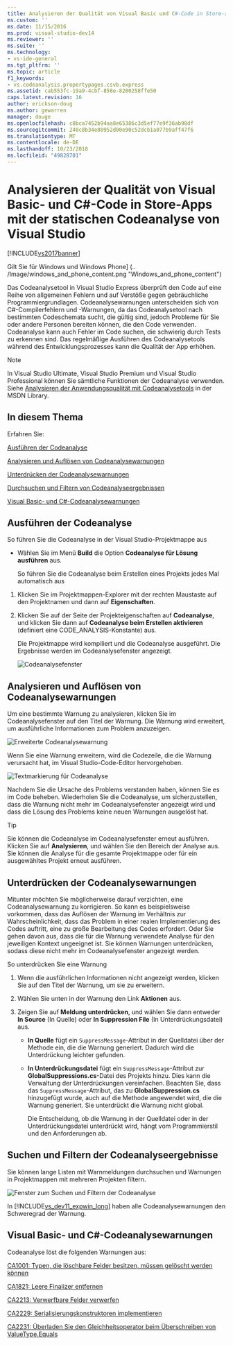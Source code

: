 ```yaml
---
title: Analysieren der Qualität von Visual Basic und C#-Code in Store-apps, die mit der statischen Codeanalyse von Visual Studio | Microsoft-Dokumentation
ms.custom: ''
ms.date: 11/15/2016
ms.prod: visual-studio-dev14
ms.reviewer: ''
ms.suite: ''
ms.technology:
- vs-ide-general
ms.tgt_pltfrm: ''
ms.topic: article
f1_keywords:
- vs.codeanalysis.propertypages.csvb.express
ms.assetid: cab553fc-19a9-4cbf-858e-8200258ffe50
caps.latest.revision: 16
author: erickson-doug
ms.author: gewarren
manager: douge
ms.openlocfilehash: c8bca7452b94aa8e65386c3d5ef77e9f36ab98df
ms.sourcegitcommit: 240c8b34e80952d00e90c52dcb1a077b9aff47f6
ms.translationtype: MT
ms.contentlocale: de-DE
ms.lasthandoff: 10/23/2018
ms.locfileid: "49828701"
---
```

# <a name="analyze-visual-basic-and-c-code-quality-in-store-apps-using-visual-studio-static-code-analysis"></a>Analysieren der Qualität von Visual Basic- und C#-Code in Store-Apps mit der statischen Codeanalyse von Visual Studio
[!INCLUDE[vs2017banner](../includes/vs2017banner.md)]

Gilt Sie für Windows und Windows Phone] (.. /Image/windows_and_phone_content.png "Windows_and_phone_content")  
  
 Das Codeanalysetool in Visual Studio Express überprüft den Code auf eine Reihe von allgemeinen Fehlern und auf Verstöße gegen gebräuchliche Programmiergrundlagen. Codeanalysewarnungen unterscheiden sich von C#-Compilerfehlern und -Warnungen, da das Codeanalysetool nach bestimmten Codeschemata sucht, die gültig sind, jedoch Probleme für Sie oder andere Personen bereiten können, die den Code verwenden. Codeanalyse kann auch Fehler im Code suchen, die schwierig durch Tests zu erkennen sind. Das regelmäßige Ausführen des Codeanalysetools während des Entwicklungsprozesses kann die Qualität der App erhöhen.  
  
> [!NOTE]
>  In Visual Studio Ultimate, Visual Studio Premium und Visual Studio Professional können Sie sämtliche Funktionen der Codeanalyse verwenden. Siehe [Analysieren der Anwendungsqualität mit Codeanalysetools](http://msdn.microsoft.com/library/dd264897.aspx) in der MSDN Library.  
  
## <a name="in-this-topic"></a>In diesem Thema  
 Erfahren Sie:  
  
 [Ausführen der Codeanalyse](../test/analyze-visual-basic-and-csharp-code-quality-in-store-apps-using-visual-studio-static-code-analysis.md#BKMK_Run)  
  
 [Analysieren und Auflösen von Codeanalysewarnungen](../test/analyze-visual-basic-and-csharp-code-quality-in-store-apps-using-visual-studio-static-code-analysis.md#BKMK_Analyze)  
  
 [Unterdrücken der Codeanalysewarnungen](../test/analyze-visual-basic-and-csharp-code-quality-in-store-apps-using-visual-studio-static-code-analysis.md#BKMK_Suppress)  
  
 [Durchsuchen und Filtern von Codeanalyseergebnissen](../test/analyze-visual-basic-and-csharp-code-quality-in-store-apps-using-visual-studio-static-code-analysis.md#BKMK_Search)  
  
 [Visual Basic- und C#-Codeanalysewarnungen](../test/analyze-visual-basic-and-csharp-code-quality-in-store-apps-using-visual-studio-static-code-analysis.md#BKMK_Warnings)  
  
##  <a name="BKMK_Run"></a> Ausführen der Codeanalyse  
 So führen Sie die Codeanalyse in der Visual Studio-Projektmappe aus  
  
- Wählen Sie im Menü **Build** die Option **Codeanalyse für Lösung ausführen** aus.  
  
  So führen Sie die Codeanalyse beim Erstellen eines Projekts jedes Mal automatisch aus  
  
1. Klicken Sie im Projektmappen-Explorer mit der rechten Maustaste auf den Projektnamen und dann auf **Eigenschaften**.  
  
2. Klicken Sie auf der Seite der Projekteigenschaften auf **Codeanalyse**, und klicken Sie dann auf **Codeanalyse beim Erstellen aktivieren** (definiert eine CODE_ANALYSIS-Konstante) aus.  
  
   Die Projektmappe wird kompiliert und die Codeanalyse ausgeführt. Die Ergebnisse werden im Codeanalysefenster angezeigt.  
  
   ![Codeanalysefenster](../test/media/ca-managed-collapsed.png "CA_Managed_Collapsed")  
  
##  <a name="BKMK_Analyze"></a> Analysieren und Auflösen von Codeanalysewarnungen  
 Um eine bestimmte Warnung zu analysieren, klicken Sie im Codeanalysefenster auf den Titel der Warnung. Die Warnung wird erweitert, um ausführliche Informationen zum Problem anzuzeigen.  
  
 ![Erweiterte Codeanalysewarnung](../test/media/ca-managed-callouts.png "CA_Managed_Callouts")  
  
 Wenn Sie eine Warnung erweitern, wird die Codezeile, die die Warnung verursacht hat, im Visual Studio-Code-Editor hervorgehoben.  
  
 ![Textmarkierung für Codeanalyse](../test/media/ca-managed-sourceline.png "CA_Managed_SourceLine")  
  
 Nachdem Sie die Ursache des Problems verstanden haben, können Sie es im Code beheben. Wiederholen Sie die Codeanalyse, um sicherzustellen, dass die Warnung nicht mehr im Codeanalysefenster angezeigt wird und dass die Lösung des Problems keine neuen Warnungen ausgelöst hat.  
  
> [!TIP]
>  Sie können die Codeanalyse im Codeanalysefenster erneut ausführen. Klicken Sie auf **Analysieren**, und wählen Sie den Bereich der Analyse aus. Sie können die Analyse für die gesamte Projektmappe oder für ein ausgewähltes Projekt erneut ausführen.  
  
##  <a name="BKMK_Suppress"></a> Unterdrücken der Codeanalysewarnungen  
 Mitunter möchten Sie möglicherweise darauf verzichten, eine Codeanalysewarnung zu korrigieren. So kann es beispielsweise vorkommen, dass das Auflösen der Warnung im Verhältnis zur Wahrscheinlichkeit, dass das Problem in einer realen Implementierung des Codes auftritt, eine zu große Bearbeitung des Codes erfordert. Oder Sie gehen davon aus, dass die für die Warnung verwendete Analyse für den jeweiligen Kontext ungeeignet ist. Sie können Warnungen unterdrücken, sodass diese nicht mehr im Codeanalysefenster angezeigt werden.  
  
 So unterdrücken Sie eine Warnung  
  
1. Wenn die ausführlichen Informationen nicht angezeigt werden, klicken Sie auf den Titel der Warnung, um sie zu erweitern.  
  
2. Wählen Sie unten in der Warnung den Link **Aktionen** aus.  
  
3. Zeigen Sie auf **Meldung unterdrücken**, und wählen Sie dann entweder **In Source** (In Quelle) oder **In Suppression File** (In Unterdrückungsdatei) aus.  
  
   - **In Quelle** fügt ein `SuppressMessage`-Attribut in der Quelldatei über der Methode ein, die die Warnung generiert. Dadurch wird die Unterdrückung leichter gefunden.  
  
   - **In Unterdrückungsdatei** fügt ein `SuppressMessage`-Attribut zur **GlobalSuppressions.cs**-Datei des Projekts hinzu. Dies kann die Verwaltung der Unterdrückungen vereinfachen. Beachten Sie, dass das `SuppressMessage`-Attribut, das zu **GlobalSuppression.cs** hinzugefügt wurde, auch auf die Methode angewendet wird, die die Warnung generiert. Sie unterdrückt die Warnung nicht global.  
  
     Die Entscheidung, ob die Warnung in der Quelldatei oder in der Unterdrückungsdatei unterdrückt wird, hängt vom Programmierstil und den Anforderungen ab.  
  
##  <a name="BKMK_Search"></a> Suchen und Filtern der Codeanalyseergebnisse  
 Sie können lange Listen mit Warnmeldungen durchsuchen und Warnungen in Projektmappen mit mehreren Projekten filtern.  
  
 ![Fenster zum Suchen und Filtern der Codeanalyse](../test/media/ca-searchfilter.png "CA_SearchFilter")  
  
 In [!INCLUDE[vs_dev11_expwin_long](../includes/vs-dev11-expwin-long-md.md)] haben alle Codeanalysewarnungen den Schweregrad der Warnung.  
  
##  <a name="BKMK_Warnings"></a> Visual Basic- und C#-Codeanalysewarnungen  
 Codeanalyse löst die folgenden Warnungen aus:  
  
 [CA1001: Typen, die löschbare Felder besitzen, müssen gelöscht werden können](http://msdn.microsoft.com/library/ms182172.aspx)  
  
 [CA1821: Leere Finalizer entfernen](http://msdn.microsoft.com/library/bb264476.aspx)  
  
 [CA2213: Verwerfbare Felder verwerfen](http://msdn.microsoft.com/library/ms182328.aspx)  
  
 [CA2229: Serialisierungskonstruktoren implementieren](http://msdn.microsoft.com/library/ms182343.aspx)  
  
 [CA2231: Überladen Sie den Gleichheitsoperator beim Überschreiben von ValueType.Equals](http://msdn.microsoft.com/library/ms182359.aspx)



